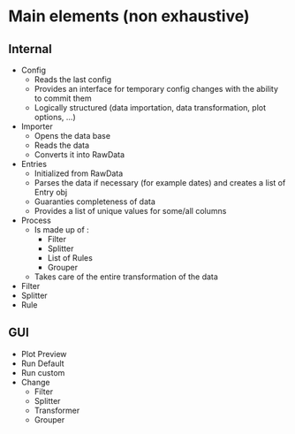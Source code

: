 # Main elements (non exhaustive)

## Internal
- Config
    - Reads the last config
    - Provides an interface for temporary config changes with the ability to commit them
    - Logically structured (data importation, data transformation, plot options, ...)
- Importer
    - Opens the data base
    - Reads the data
    - Converts it into RawData
- Entries
    - Initialized from RawData
    - Parses the data if necessary (for example dates) and creates a list of Entry obj
    - Guaranties completeness of data
    - Provides a list of unique values for some/all columns
- Process
    - Is made up of :
        - Filter
        - Splitter
        - List of Rules
        - Grouper
    - Takes care of the entire transformation of the data
- Filter
- Splitter
- Rule


## GUI

- Plot Preview
- Run Default
- Run custom
- Change
    - Filter
    - Splitter
    - Transformer
    - Grouper
    